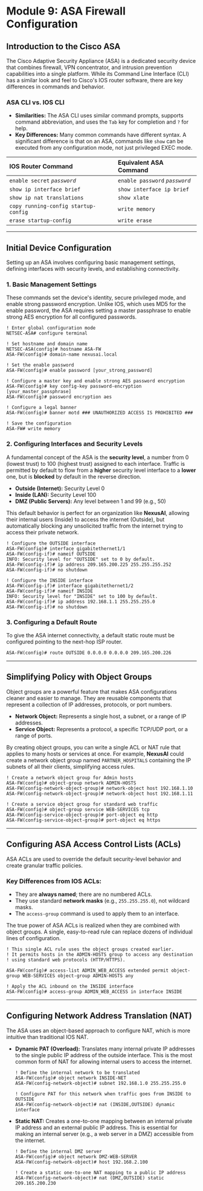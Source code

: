 # Module 9: ASA Firewall Configuration

## Introduction to the Cisco ASA

The Cisco Adaptive Security Appliance (ASA) is a dedicated security device that combines firewall, VPN concentrator, and intrusion prevention capabilities into a single platform. While its Command Line Interface (CLI) has a similar look and feel to Cisco's IOS router software, there are key differences in commands and behavior.

### ASA CLI vs. IOS CLI

  * **Similarities:** The ASA CLI uses similar command prompts, supports command abbreviation, and uses the `Tab` key for completion and `?` for help.
  * **Key Differences:** Many common commands have different syntax. A significant difference is that on an ASA, commands like `show` can be executed from any configuration mode, not just privileged EXEC mode.

| IOS Router Command | Equivalent ASA Command |
| :--- | :--- |
| `enable secret` *`password`* | `enable password` *`password`* |
| `show ip interface brief` | `show interface ip brief` |
| `show ip nat translations` | `show xlate` |
| `copy running-config startup-config` | `write memory` |
| `erase startup-config` | `write erase` |

-----

## Initial Device Configuration

Setting up an ASA involves configuring basic management settings, defining interfaces with security levels, and establishing connectivity.

### 1\. Basic Management Settings

These commands set the device's identity, secure privileged mode, and enable strong password encryption. Unlike IOS, which uses MD5 for the enable password, the ASA requires setting a master passphrase to enable strong AES encryption for all configured passwords.

```cli
! Enter global configuration mode
NETSEC-ASA# configure terminal

! Set hostname and domain name
NETSEC-ASA(config)# hostname ASA-FW
ASA-FW(config)# domain-name nexusai.local

! Set the enable password
ASA-FW(config)# enable password [your_strong_password]

! Configure a master key and enable strong AES password encryption
ASA-FW(config)# key config-key password-encryption [your_master_passphrase]
ASA-FW(config)# password encryption aes

! Configure a legal banner
ASA-FW(config)# banner motd ### UNAUTHORIZED ACCESS IS PROHIBITED ###

! Save the configuration
ASA-FW# write memory
```

### 2\. Configuring Interfaces and Security Levels

A fundamental concept of the ASA is the **security level**, a number from 0 (lowest trust) to 100 (highest trust) assigned to each interface. Traffic is permitted by default to flow from a **higher** security level interface to a **lower** one, but is **blocked** by default in the reverse direction.

  * **Outside (Internet):** Security Level 0
  * **Inside (LAN):** Security Level 100
  * **DMZ (Public Servers):** Any level between 1 and 99 (e.g., 50)

This default behavior is perfect for an organization like **NexusAI**, allowing their internal users (Inside) to access the internet (Outside), but automatically blocking any unsolicited traffic from the internet trying to access their private network.

```cli
! Configure the OUTSIDE interface
ASA-FW(config)# interface gigabitethernet1/1
ASA-FW(config-if)# nameif OUTSIDE
INFO: Security level for "OUTSIDE" set to 0 by default.
ASA-FW(config-if)# ip address 209.165.200.225 255.255.255.252
ASA-FW(config-if)# no shutdown

! Configure the INSIDE interface
ASA-FW(config-if)# interface gigabitethernet1/2
ASA-FW(config-if)# nameif INSIDE
INFO: Security level for "INSIDE" set to 100 by default.
ASA-FW(config-if)# ip address 192.168.1.1 255.255.255.0
ASA-FW(config-if)# no shutdown
```

### 3\. Configuring a Default Route

To give the ASA internet connectivity, a default static route must be configured pointing to the next-hop ISP router.

```cli
ASA-FW(config)# route OUTSIDE 0.0.0.0 0.0.0.0 209.165.200.226
```

-----

## Simplifying Policy with Object Groups

Object groups are a powerful feature that makes ASA configurations cleaner and easier to manage. They are reusable components that represent a collection of IP addresses, protocols, or port numbers.

  * **Network Object:** Represents a single host, a subnet, or a range of IP addresses.
  * **Service Object:** Represents a protocol, a specific TCP/UDP port, or a range of ports.

By creating object groups, you can write a single ACL or NAT rule that applies to many hosts or services at once. For example, **NexusAI** could create a network object group named `PARTNER_HOSPITALS` containing the IP subnets of all their clients, simplifying access rules.

```cli
! Create a network object group for Admin hosts
ASA-FW(config)# object-group network ADMIN-HOSTS
ASA-FW(config-network-object-group)# network-object host 192.168.1.10
ASA-FW(config-network-object-group)# network-object host 192.168.1.11

! Create a service object group for standard web traffic
ASA-FW(config)# object-group service WEB-SERVICES tcp
ASA-FW(config-service-object-group)# port-object eq http
ASA-FW(config-service-object-group)# port-object eq https
```

-----

## Configuring ASA Access Control Lists (ACLs)

ASA ACLs are used to override the default security-level behavior and create granular traffic policies.

### Key Differences from IOS ACLs:

  * They are **always named**; there are no numbered ACLs.
  * They use standard **network masks** (e.g., `255.255.255.0`), not wildcard masks.
  * The `access-group` command is used to apply them to an interface.

The true power of ASA ACLs is realized when they are combined with object groups. A single, easy-to-read rule can replace dozens of individual lines of configuration.

```cli
! This single ACL rule uses the object groups created earlier.
! It permits hosts in the ADMIN-HOSTS group to access any destination
! using standard web protocols (HTTP/HTTPS).

ASA-FW(config)# access-list ADMIN_WEB_ACCESS extended permit object-group WEB-SERVICES object-group ADMIN-HOSTS any

! Apply the ACL inbound on the INSIDE interface
ASA-FW(config)# access-group ADMIN_WEB_ACCESS in interface INSIDE
```

-----

## Configuring Network Address Translation (NAT)

The ASA uses an object-based approach to configure NAT, which is more intuitive than traditional IOS NAT.

  * **Dynamic PAT (Overload):** Translates many internal private IP addresses to the single public IP address of the outside interface. This is the most common form of NAT for allowing internal users to access the internet.

    ```cli
    ! Define the internal network to be translated
    ASA-FW(config)# object network INSIDE-NET
    ASA-FW(config-network-object)# subnet 192.168.1.0 255.255.255.0

    ! Configure PAT for this network when traffic goes from INSIDE to OUTSIDE
    ASA-FW(config-network-object)# nat (INSIDE,OUTSIDE) dynamic interface
    ```

  * **Static NAT:** Creates a one-to-one mapping between an internal private IP address and an external public IP address. This is essential for making an internal server (e.g., a web server in a DMZ) accessible from the internet.

    ```cli
    ! Define the internal DMZ server
    ASA-FW(config)# object network DMZ-WEB-SERVER
    ASA-FW(config-network-object)# host 192.168.2.100

    ! Create a static one-to-one NAT mapping to a public IP address
    ASA-FW(config-network-object)# nat (DMZ,OUTSIDE) static 209.165.200.230
    ```
